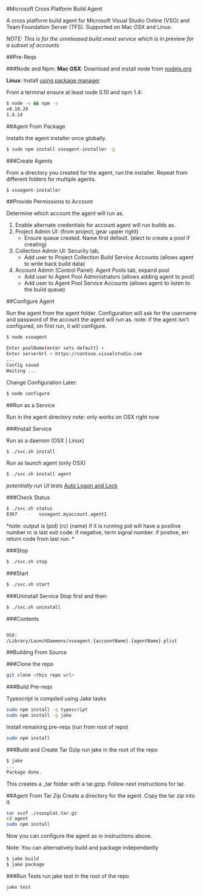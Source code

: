 #Microsoft Cross Platform Build Agent

A cross platform build agent for Microsoft Visual Studio Online (VSO) and Team Foundation Server (TFS).  Supported on Mac OSX and Linux.

*NOTE: This is for the unreleased build.vnext service which is in preview for a subset of accounts*

##Pre-Reqs

###Node and Npm:
**Mac OSX**: Download and install node from [nodejs.org](http://nodejs.org/)

**Linux**: Install [using package manager](https://github.com/joyent/node/wiki/Installing-Node.js-via-package-manager)

From a terminal ensure at least node 0.10 and npm 1.4:
```bash
$ node -v && npm -v
v0.10.29
1.4.14
```

##Agent From Package

Installs the agent installer once globally.

```bash
$ sudo npm install vsoagent-installer -g
```

###Create Agents

From a directory you created for the agent, run the installer.  Repeat from different folders for multiple agents.

```bash
$ vsoagent-installer
```

##Provide Permissions to Account

Determine which account the agent will run as.

   1. Enable alternate credentials for account agent will run builds as.
   2. Project Admin UI: (from project, gear upper right) 
      * Ensure queue created.  Name first default. (elect to create a pool if creating)
   3. Collection Admin UI: Security tab, 
      * Add user to Project Collection Build Service Accounts (allows agent to write back build data)
   4. Account Admin (Control Panel): Agent Pools tab, expand pool
      * Add user to Agent Pool Administrators (allows adding agent to pool)
      * Add user to Agent Pool Service Accounts (allows agent to listen to the build queue)

##Configure Agent

Run the agent from the agent folder.
Configuration will ask for the username and password of the account the agent will run as.
note: if the agent isn't configured, on first run, it will configure.

```bash
$ node vsoagent

Enter poolName(enter sets default) > 
Enter serverUrl > https://contoso.visualstudio.com
...
Config saved
Waiting ...
```

Change Configuration Later:
```bash
$ node configure
```

##Run as a Service

Run in the agent directory
note: only works on OSX right now

###Install Service

Run as a daemon (OSX | Linux)
```bash
$ ./svc.sh install
```

Run as launch agent (only OSX)
```bash
$ ./svc.sh install agent
```
*potentially run UI tests*
[Auto Logon and Lock](http://www.tuaw.com/2011/03/07/terminally-geeky-use-automatic-login-more-securely/)

###Check Status
```bash
$ ./svc.sh status
8367	-	vsoagent.myaccount.agent1
```

*note: 
    output is (pid)  (rc)  (name)
    if it is running pid will have a positive number
    rc is last exit code.  if negative, term signal number.  if postive, err return code from last run.
*

###Stop
```bash
$ ./svc.sh stop
```

###Start
```bash
$ ./svc.sh start
```

###Uninstall Service
Stop first and then:
```bash
$ ./svc.sh uninstall
```

###Contents
```bash

OSX:
/Library/LaunchDaemons/vsoagent.{accountName}.{agentName}.plist 
```

##Building From Source

###Clone the repo
```bash
git clone <this repo url>
```

###Build Pre-reqs

Typescript is compiled using Jake tasks
```bash
sudo npm install -g typescript
sudo npm install -g jake
```
Install remaining pre-reqs (run from root of repo)
```bash
sudo npm install
```

###Build and Create Tar Gzip
run jake in the root of the repo
```bash
$ jake
...
Package done.
```

This creates a _tar folder with a tar.gzip.  Follow next instructions for tar.

##Agent From Tar Zip
Create a directory for the agent.  Copy the tar zip into it.
```bash
tar xvzf ./vsoxplat.tar.gz
cd agent
sudo npm install
```

Now you can configure the agent as in instructions above.

Note:  You can alternatively build and package independantly

```bash
$ jake build
$ jake package
```

###Run Tests
run jake test in the root of the repo
```bash
jake test
```